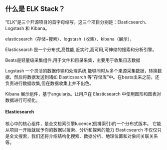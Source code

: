 ## **什么是 ELK Stack？**

“ELK”是三个开源项目的首字母缩写，这三个项目分别是：Elasticsearch、Logstash 和 Kibana。

elasticsearch（存储+搜索）、logstash（收集）、kibana（展示），

Elasticsearch 是一个分布式,高性能,近实时,高可用,可伸缩的搜索和分析引擎。

Beats是轻量级采集组件,用于文件和目录采集，主要用于收集日志数据

Logstash 一个灵活的数据传输和处理系统,能够同时从多个来源采集数据，转换数据，然后将数据发送到诸如 Elasticsearch 等“存储库”中。在beats出来之前，还负责进行数据收集,但在数据收集上并不出色。

Kibana 展示组件，基于angularjs。让用户在 Elasticsearch 中使用图形和图表对数据进行可视化。

#### **Elasticsearch**

核心中的核心组件，是全文检索引擎lucence(倒排索引)的一个分布式版本。 它能从项目一开始就赋予你的数据以搜索、分析和探索的能力
Elasticsearch 不仅仅只是全文搜索，我们还将介绍结构化搜索、数据分析、地理位置和对象间关联关系等。


